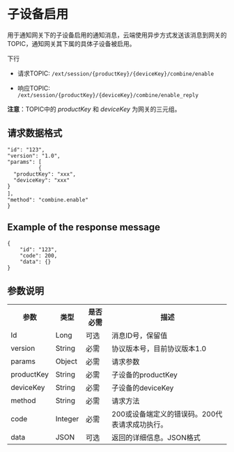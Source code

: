 # 子设备启用

用于通知网关下的子设备启用的通知消息，云端使用异步方式发送该消息到网关的TOPIC，通知网关其下属的具体子设备被启用。

下行
- 请求TOPIC: `/ext/session/{productKey}/{deviceKey}/combine/enable`

- 响应TOPIC: `/ext/session/{productKey}/{deviceKey}/combine/enable_reply`

**注意**：TOPIC中的 *productKey* 和 *deviceKey* 为网关的三元组。

## 请求数据格式

```
"id": "123",
"version": "1.0",
"params": [
          {
  "productKey": "xxx",
  "deviceKey": "xxx"
}
]，
"method": "combine.enable"
}

```

## Example of the response message

```
{
	"id": "123",
	"code": 200,
	"data": {}
}

```

## 参数说明​

<table>
  <tr>
    <th>参数</th>
    <th>类型​</th>
    <th>是否必需 </th>
    <th>描述 </th>
  </tr>
  <tr>
    <td>Id</td>
    <td>Long</td>
    <td>可选</td>
    <td>消息ID号，保留值</td>
  </tr>
  <tr>
    <td>version</td>
    <td>String</td>
    <td>必需</td>
    <td>协议版本号，目前协议版本1.0</td>
  </tr>
  <tr>
    <td>params</td>
    <td>Object</td>
    <td>必需</td>
    <td>请求参数 </td>
  </tr>
  <tr>
    <td>productKey</td>
    <td>String</td>
    <td>必需</td>
    <td>子设备的productKey</td>
  </tr>
  <tr>
    <td>deviceKey</td>
    <td>String</td>
    <td>必需</td>
    <td>子设备的deviceKey</td>
  </tr>
  <tr>
    <td>method</td>
    <td>String</td>
    <td>必需</td>
    <td>请求方法 </td>
  </tr>
  <tr>
    <td>code</td>
    <td>Integer</td>
    <td>必需</td>
    <td>200或设备端定义的错误码。200代表请求成功执行。 </td>
  </tr>
  <tr>
    <td>data</td>
    <td>JSON</td>
    <td>可选</td>
    <td>返回的详细信息。JSON格式 </td>
  </tr>
</table>
